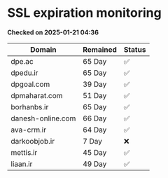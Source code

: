 # SSL expiration monitoring

**Checked on 2025-01-21 04:36**

| Domain | Remained | Status       |
|--------|----------|--------------|
| dpe.ac     | 65 Day   | ✅ |
| dpedu.ir     | 65 Day   | ✅ |
| dpgoal.com     | 39 Day   | ✅ |
| dpmaharat.com     | 51 Day   | ✅ |
| borhanbs.ir     | 65 Day   | ✅ |
| danesh-online.com     | 66 Day   | ✅ |
| ava-crm.ir     | 64 Day   | ✅ |
| darkoobjob.ir     | 7 Day   | ❌ |
| mettis.ir     | 45 Day   | ✅ |
| liaan.ir     | 49 Day   | ✅ |
